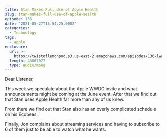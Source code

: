 ```yaml
---
title: Stan Makes Full Use of Apple Health
slug: stan-makes-full-use-of-apple-health
episode: 136
date: '2021-05-27T15:54:25.000Z'
categories:
  - Technology
tags:
  - apple
enclosure:
  url: >-
    https://twistoflemonpod.s3.us-east-2.amazonaws.com/episodes/136-lwatol-20210527.mp3
  length: 48867077
  type: audio/mpeg
---
```


Dear Listener,

This week we speculate about the Apple WWDC invite and what announcements might be coming at the June event. After that we find out that Stan uses Apple Health far more than any of us knew.

From there we find out that Stan also has an overly complicated schedule on his Ecobees.

Finally, Jon complains about streaming services and having to subscribe to 6 of them just to be able to watch what he wants.
